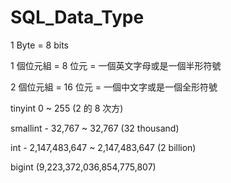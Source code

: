 # SQL_Data_Type


1 Byte = 8 bits 

1 個位元組 = 8 位元 = 一個英文字母或是一個半形符號 

2 個位元組 = 16 位元 = 一個中文字或是一個全形符號

tinyint 0 ~ 255 (2 的 8 次方)

smallint - 32,767 ~ 32,767 (32 thousand)

int - 2,147,483,647 ~ 2,147,483,647 (2 billion)

bigint (9,223,372,036,854,775,807)
